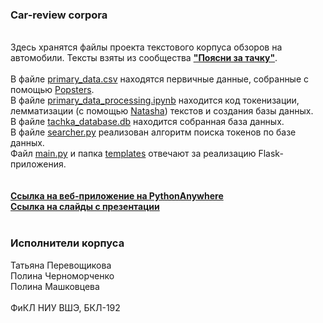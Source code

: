 <h3>Car-review corpora</h3>
<br>
Здесь хранятся файлы проекта текстового корпуса обзоров на автомобили. Тексты взяты из сообщества <b><a href="https://vk.com/poyasni_za_tachku">"Поясни за тачку"</a></b>.
<br>
<br>
В файле <a href="https://github.com/pmashkovtseva/car-review-corpora/blob/main/primary_data.csv">primary_data.csv</a> находятся первичные данные, собранные с помощью <a href = "https://popsters.ru/">Popsters</a>.
<br>
В файле <a href="https://github.com/pmashkovtseva/car-review-corpora/blob/main/primary_data_processing.ipynb">primary_data_processing.ipynb</a> находится код токенизации, лемматизации (с помощью <a href="https://github.com/natasha/natasha">Natasha</a>) текстов и создания базы данных.
<br>
В файле <a href="https://https://github.com/pmashkovtseva/car-review-corpora/blob/main/tachka_database.db">tachka_database.db</a> находится собранная база данных.
<br>
В файле <a href="https://github.com/pmashkovtseva/car-review-corpora/blob/main/searcher.py">searcher.py</a> реализован алгоритм поиска токенов по базе данных.
<br>
Файл <a href="https://github.com/pmashkovtseva/car-review-corpora/blob/main/main.py">main.py</a> и папка <a href="https://github.com/pmashkovtseva/car-review-corpora/tree/main/templates">templates</a> отвечают за реализацию Flask-приложения.
<br>
<br>
<br>
<b><a href="http://carrevcorp.pythonanywhere.com/">Ссылка на веб-приложение на PythonAnywhere</a></b>
<br>
<b><a href="https://docs.google.com/presentation/d/1_E1tl9awfu_RU8zoYzDEmq5hDupV1FakS-uCRLuQ-w4">Ссылка на слайды с презентации</a></b>
<br>
<br>
<h3>Исполнители корпуса</h3>
Татьяна Перевощикова
<br>
Полина Черноморченко
<br>
Полина Машковцева
<br>
<br>
ФиКЛ НИУ ВШЭ, БКЛ-192
